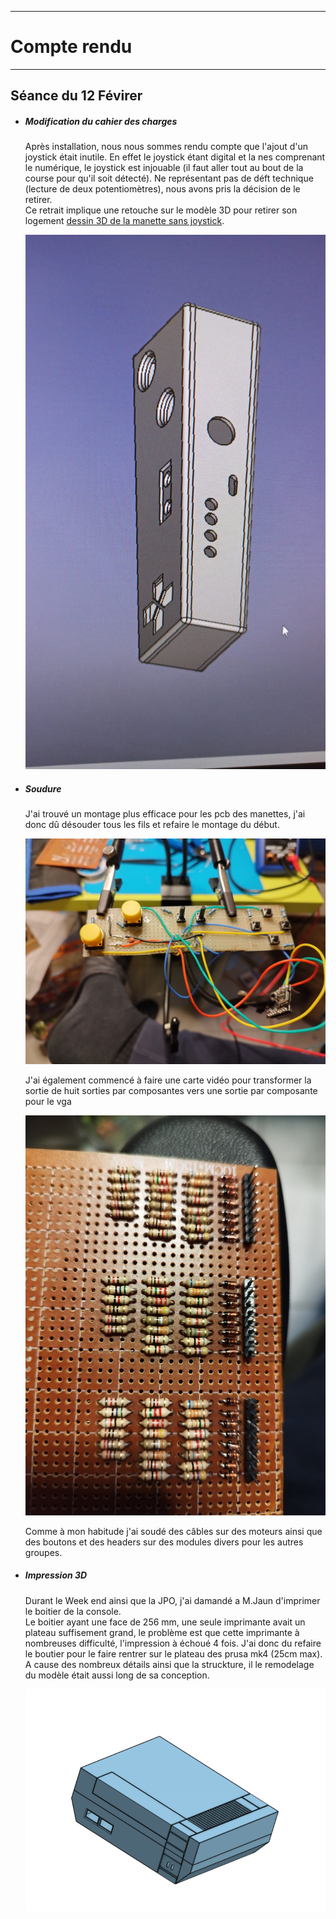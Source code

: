 *******************
# Compte rendu 
*******************
## Séance du 12 Févirer

- ##### Modification du cahier des charges
  Après installation, nous nous sommes rendu compte que l'ajout d'un joystick était inutile. En effet le joystick étant digital et la nes comprenant le numérique, le joystick est injouable (il faut aller tout au bout de la course pour qu'il soit détecté). Ne représentant pas de déft technique (lecture de deux potentiomètres), nous avons pris la décision de le retirer.  
  Ce retrait implique une retouche sur le modèle 3D pour retirer son logement [dessin 3D de la manette sans joystick](/boitier/manettev3.stl).
 
  ![Manette V3](/documentation/Images/Manette_V3.png)


- ##### Soudure
 
  J'ai trouvé un montage plus efficace pour les pcb des manettes, j'ai donc dû désouder tous les fils et refaire le montage du début.    

  ![PCB V2](/documentation/Images/pcbV2.png)

    J'ai également commencé à faire une carte vidéo pour transformer la sortie de huit sorties par composantes vers une sortie par composante pour le vga
  
  ![PCB video](/documentation/Images/pcb_video.png)

  Comme à mon habitude j'ai soudé des câbles sur des moteurs ainsi que des boutons et des headers sur des modules divers pour les autres groupes.

- ##### Impression 3D
  Durant le Week end ainsi que la JPO, j'ai damandé a M.Jaun d'imprimer le boitier de la console.  
  Le boitier ayant une face de 256 mm, une seule imprimante avait un plateau suffisement grand, le problème est que cette imprimante à nombreuses difficulté, l'impression à échoué 4 fois. J'ai donc du refaire le boutier pour le faire rentrer sur le plateau des prusa mk4 (25cm max).  
  A cause des nombreux détails ainsi que la struckture, il le remodelage du modèle était aussi long de sa conception.
  
  ![boitier 3D mini](/documentation/Images/boitier_3D_mini.png)
  

